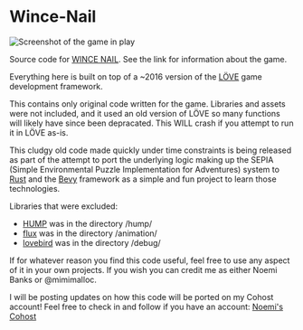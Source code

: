 # Wince-Nail

![Screenshot of the game in play](https://img.itch.zone/aW1hZ2UvNTExODUvMjI1NzM1LnBuZw==/original/l2H0PX.png)

 Source code for [WINCE NAIL](https://nbnoemi.itch.io/wince-nail). See the link for information about the game.
 
 Everything here is built on top of a ~2016 version of the [LÖVE](https://love2d.org) game development framework.
 
 This contains only original code written for the game. Libraries and assets were not included, and it used an old version of LÖVE so many 
 functions will likely have since been depracated. This WILL crash if you attempt to run it in LÖVE as-is.
 
 This cludgy old code made quickly under time constraints is being released as part of the attempt to port the underlying
 logic making up the SEPIA (Simple Environmental Puzzle Implementation for Adventures) system to [Rust](https://www.rust-lang.org) and the [Bevy](https://bevyengine.org) framework
 as a simple and fun project to learn those technologies.
 
 Libraries that were excluded:
 * [HUMP](https://github.com/vrld/hump) was in the directory /hump/
 * [flux](https://github.com/rxi/flux/) was in the directory /animation/
 * [lovebird](https://github.com/rxi/lovebird) was in the directory /debug/
 
 If for whatever reason you find this code useful, feel free to use any aspect of it in your own projects. If you wish you can credit me as either Noemi Banks or @mimimalloc.

I will be posting updates on how this code will be ported on my Cohost account! Feel free to check in and follow if you have an account: [Noemi's Cohost](https://cohost.org/Noemi)
